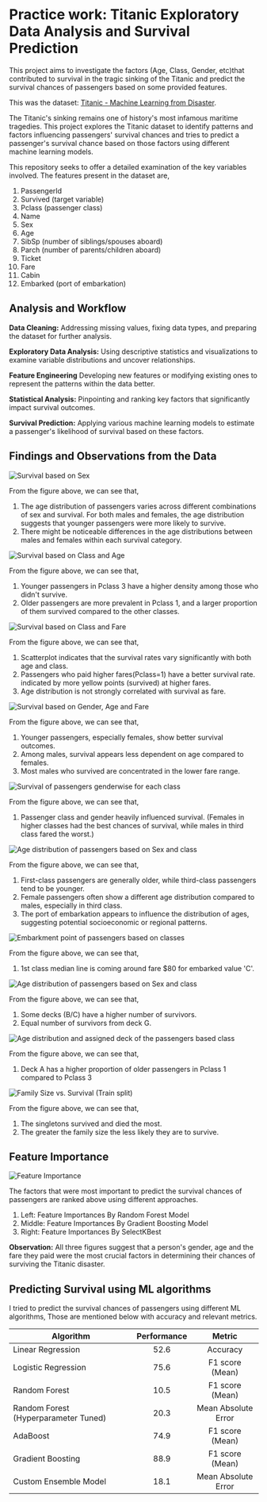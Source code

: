 # Practice work: Titanic Exploratory Data Analysis and Survival Prediction
This project aims to investigate the factors (Age, Class, Gender, etc)that contributed to survival in the tragic sinking of the Titanic and predict the survival chances of passengers based on some provided features.

This was the dataset: [Titanic - Machine Learning from Disaster](https://www.kaggle.com/c/titanic/data?select=train.csv).

The Titanic's sinking remains one of history's most infamous maritime tragedies. This project explores the Titanic dataset to identify patterns and factors influencing passengers' survival chances and tries to predict a passenger's survival chance based on those factors using different machine learning models.


This repository seeks to offer a detailed examination of the key variables involved. The features present in the dataset are,

1. PassengerId
2. Survived (target variable)
3. Pclass (passenger class)
4. Name
5. Sex
6. Age
7. SibSp (number of siblings/spouses aboard)
8. Parch (number of parents/children aboard)
9. Ticket
10. Fare
11. Cabin
12. Embarked (port of embarkation)


## Analysis and Workflow

**Data Cleaning:** Addressing missing values, fixing data types, and preparing the dataset for further analysis.  

**Exploratory Data Analysis:** Using descriptive statistics and visualizations to examine variable distributions and uncover relationships.  

**Feature Engineering** Developing new features or modifying existing ones to represent the patterns within the data better.  

**Statistical Analysis:** Pinpointing and ranking key factors that significantly impact survival outcomes.  

**Survival Prediction:** Applying various machine learning models to estimate a passenger's likelihood of survival based on these factors.  

## Findings and Observations from the Data

![Survival based on Sex](https://raw.githubusercontent.com/RezuwanHassan262/Titanic-EDA-and-Survival-Prediction/main/figures/1.png)


From the figure above, we can see that,
1. The age distribution of passengers varies across different combinations of sex and survival. For both males and females, the age distribution suggests that younger passengers were more likely to survive.
2. There might be noticeable differences in the age distributions between males and females within each survival category.

![Survival based on Class and Age](https://raw.githubusercontent.com/RezuwanHassan262/Titanic-EDA-and-Survival-Prediction/main/figures/2.png)


From the figure above, we can see that,
1. Younger passengers in Pclass 3 have a higher density among those who didn't survive.
2. Older passengers are more prevalent in Pclass 1, and a larger proportion of them survived compared to the other classes.


![Survival based on Class and Fare](https://raw.githubusercontent.com/RezuwanHassan262/Titanic-EDA-and-Survival-Prediction/main/figures/3.png)


From the figure above, we can see that,
1. Scatterplot indicates that the survival rates vary significantly with both age and class.
2. Passengers who paid higher fares(Pclass=1) have a better survival rate. indicated by more yellow points (survived) at higher fares.
3. Age distribution is not strongly correlated with survival as fare.


![Survival based on Gender, Age and Fare](https://raw.githubusercontent.com/RezuwanHassan262/Titanic-EDA-and-Survival-Prediction/main/figures/4.png)


From the figure above, we can see that,
1. Younger passengers, especially females, show better survival outcomes.
2. Among males, survival appears less dependent on age compared to females.
3. Most males who survived are concentrated in the lower fare range.


![Survival of passengers genderwise for each class](https://raw.githubusercontent.com/RezuwanHassan262/Titanic-EDA-and-Survival-Prediction/main/figures/5.png)

From the figure above, we can see that,
1. Passenger class and gender heavily influenced survival. (Females in higher classes had the best chances of survival, while males in third class fared the worst.)

![Age distribution of passengers based on Sex and class](https://raw.githubusercontent.com/RezuwanHassan262/Titanic-EDA-and-Survival-Prediction/main/figures/6.png)

From the figure above, we can see that,
1. First-class passengers are generally older, while third-class passengers tend to be younger.
2. Female passengers often show a different age distribution compared to males, especially in third class.
3. The port of embarkation appears to influence the distribution of ages, suggesting potential socioeconomic or regional patterns.


![Embarkment point of passengers based on classes](https://raw.githubusercontent.com/RezuwanHassan262/Titanic-EDA-and-Survival-Prediction/main/figures/7.png)

From the figure above, we can see that,
1. 1st class median line is coming around fare $80 for embarked value 'C'.

![Age distribution of passengers based on Sex and class](https://raw.githubusercontent.com/RezuwanHassan262/Titanic-EDA-and-Survival-Prediction/main/figures/8.png)

From the figure above, we can see that,
1. Some decks (B/C) have a higher number of survivors.
2. Equal number of survivors from deck G.

![Age distribution and assigned deck of the passengers based class](https://raw.githubusercontent.com/RezuwanHassan262/Titanic-EDA-and-Survival-Prediction/main/figures/9.png)

From the figure above, we can see that,
1. Deck A has a higher proportion of older passengers in Pclass 1 compared to Pclass 3

![Family Size vs. Survival (Train split)](https://raw.githubusercontent.com/RezuwanHassan262/Titanic-EDA-and-Survival-Prediction/main/figures/10.png)

From the figure above, we can see that,
1. The singletons survived and died the most.
2. The greater the family size the less likely they are to survive.

## Feature Importance

![Feature Importance](https://raw.githubusercontent.com/RezuwanHassan262/Titanic-EDA-and-Survival-Prediction/main/figures/11.png)

The factors that were most important to predict the survival chances of passengers are ranked above using different approaches. 

1. Left: Feature Importances By Random Forest Model
2. Middle: Feature Importances By Gradient Boosting Model
3. Right: Feature Importances By SelectKBest

**Observation:** All three figures suggest that a person's gender, age and the fare they paid were the most crucial factors in determining their chances of surviving the Titanic disaster.

## Predicting Survival using ML algorithms

I tried to predict the survival chances of passengers using different ML algorithms, Those are mentioned below with accuracy and relevant metrics.

|       Algorithm       |   Performance   |           Metric        |
| --------------------- |:---------------:|:-----------------------:|
|  Linear Regression    |       52.6      |          Accuracy       | 
|  Logistic Regression  |       75.6      |       F1 score (Mean)   | 
|     Random Forest     |       10.5      |       F1 score (Mean)   | 
| Random Forest (Hyperparameter Tuned)    |            20.3         |       Mean Absolute Error  | 
|        AdaBoost       |       74.9      |        F1 score (Mean)  | 
|   Gradient Boosting   |       88.9      |        F1 score (Mean)  | 
| Custom Ensemble Model |       18.1      |    Mean Absolute Error  |
